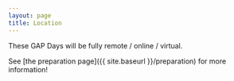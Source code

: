 ```yaml
---
layout: page
title: Location
---
```

These GAP Days will be fully remote / online / virtual.

<!--
We currently plan to use the following tools:

- Jitsi, in particular [the Jitsi server of the math department at TU Kaiserslautern](https://jitsi.mathematik.uni-kl.de/)
- BBB (BigBlueButton) (link forthcoming)
- The [GAP Slack rooms](https://gap-system.slack.com) for discussions -- requires
  an invitation to join; we will send those to all registered participants.
- [HackMD](https://hackmd.io) for collaborative writing / editing
-->

See [the preparation page]({{ site.baseurl }}/preparation) for more information!
